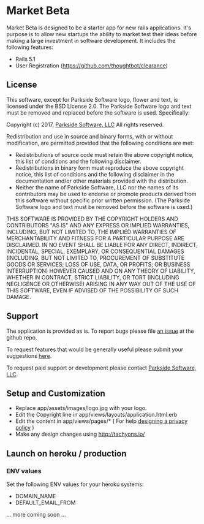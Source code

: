 # Market Beta

Market Beta is designed to be a starter app for new rails applications. It's purpose is to allow new startups the ability to market test their ideas before making a large investment in software development. It includes the following features:

- Rails 5.1
- User Registration (https://github.com/thoughtbot/clearance)

## License

This software, except for Parkside Software logo, flower and text, is licensed under the BSD License 2.0. The Parkside Software logo and text must be removed and replaced before the software is used. Specifically:

Copyright (c) 2017, [Parkside Software, LLC](http://www.parkside.io/)
All rights reserved.

Redistribution and use in source and binary forms, with or without modification, are permitted provided that the following conditions are met:

- Redistributions of source code must retain the above copyright notice, this list of conditions and the following disclaimer.
- Redistributions in binary form must reproduce the above copyright notice, this list of conditions and the following disclaimer in the documentation and/or other materials provided with the distribution.
- Neither the name of Parkside Software, LLC nor the names of its contributors may be used to endorse or promote products derived from this software without specific prior written permission. (The Parkside Software logo and text must be removed before the software is used.)

THIS SOFTWARE IS PROVIDED BY THE COPYRIGHT HOLDERS AND CONTRIBUTORS "AS IS" AND ANY EXPRESS OR IMPLIED WARRANTIES, INCLUDING, BUT NOT LIMITED TO, THE IMPLIED WARRANTIES OF MERCHANTABILITY AND FITNESS FOR A PARTICULAR PURPOSE ARE DISCLAIMED. IN NO EVENT SHALL <COPYRIGHT HOLDER> BE LIABLE FOR ANY DIRECT, INDIRECT, INCIDENTAL, SPECIAL, EXEMPLARY, OR CONSEQUENTIAL DAMAGES (INCLUDING, BUT NOT LIMITED TO, PROCUREMENT OF SUBSTITUTE GOODS OR SERVICES; LOSS OF USE, DATA, OR PROFITS; OR BUSINESS INTERRUPTION) HOWEVER CAUSED AND ON ANY THEORY OF LIABILITY, WHETHER IN CONTRACT, STRICT LIABILITY, OR TORT (INCLUDING NEGLIGENCE OR OTHERWISE) ARISING IN ANY WAY OUT OF THE USE OF THIS SOFTWARE, EVEN IF ADVISED OF THE POSSIBILITY OF SUCH DAMAGE.

## Support

The application is provided as is. To report bugs please file [an issue](https://github.com/rosew/marketbeta/issues) at the github repo.

To request features that would be generally useful please submit your suggestions [here](http://www.parkside.io/contact.html).

To request paid support or development please contact [Parkside Software, LLC](http://www.parkside.io/contact.html).

## Setup and Customization

- Replace app/assets/images/logo.jpg with your logo.
- Edit the Copyright line in app/views/layouts/application.html.erb
- Edit the content in app/views/pages/* ( For help [designing a privacy policy](https://www.bbb.org/reno/for-businesses/sample-privacy-policy/) )
- Make any design changes using http://tachyons.io/

## Launch on heroku / production

### ENV values

Set the following ENV values for your heroku systems:

- DOMAIN_NAME
- DEFAULT_EMAIL_FROM

... more coming soon ...
